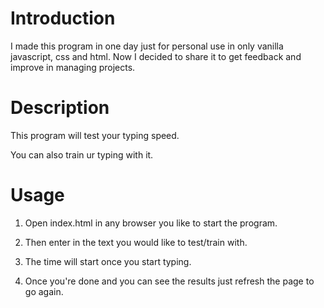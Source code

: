 # Introduction

I made this program in one day just for personal use in only vanilla javascript, css and html. Now I decided to share it to get feedback and improve in managing projects.





# Description

This program will test your typing speed.

You can also train ur typing with it.





# Usage

1. Open index.html in any browser you like to start the program.

2. Then enter in the text you would like to test/train with.

3. The time will start once you start typing. 

4. Once you're done and you can see the results just refresh the page to go again.
   
   
